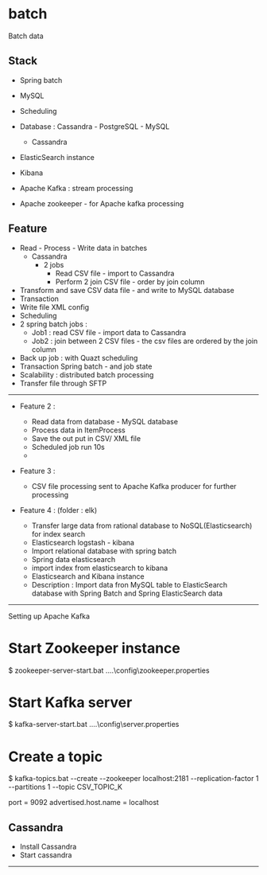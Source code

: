 # batch
Batch data 


## Stack 
+ Spring batch 
+ MySQL 
+ Scheduling 
+ Database : Cassandra - PostgreSQL - MySQL
    + Cassandra  

+ ElasticSearch instance 
+ Kibana 
+ Apache Kafka : stream processing 
+ Apache zookeeper - for Apache kafka processing 



## Feature 
+ Read - Process - Write data in batches 
    + Cassandra 
        + 2 jobs 
            + Read CSV file - import to Cassandra 
            + Perform 2 join CSV file - order by join column 
+ Transform and save CSV data file - and write to MySQL database 
+ Transaction 
+ Write file XML config 
+ Scheduling 
+ 2 spring batch jobs : 
    + Job1 : read CSV file - import data to Cassandra 
    + Job2 : join between 2 CSV files - the csv files are ordered by the join column
+ Back up job : with Quazt scheduling 
+ Transaction Spring batch - and job state
+ Scalability : distributed batch processing  
+ Transfer file through SFTP



---
+ Feature 2 : 
    + Read data from database - MySQL database 
    + Process data in ItemProcess 
    + Save the out put  in CSV/ XML file 
    + Scheduled job run 10s 
    + 
    
+ Feature 3 : 
    + CSV file processing sent to Apache Kafka producer for further processing  
    
+ Feature 4 : (folder : elk)
    + Transfer large data from rational database to NoSQL(Elasticsearch) for index search 
    + Elasticsearch logstash - kibana 
    + Import relational database with spring batch 
    + Spring data elasticsearch 
    + import index from elasticsearch to kibana 
    + Elasticsearch and Kibana instance 
    + Description : Import data fron MySQL table to ElasticSearch database with Spring Batch and Spring ElasticSearch data 
    
    
    
    

--------- 



Setting up Apache Kafka
  # Start Zookeeper instance 
  $ zookeeper-server-start.bat ..\..\config\zookeeper.properties
  
  # Start Kafka server
  $ kafka-server-start.bat ..\..\config\server.properties
  
  # Create a topic
  $ kafka-topics.bat --create --zookeeper localhost:2181 --replication-factor 1 --partitions 1 --topic CSV_TOPIC_K
  

port = 9092
advertised.host.name = localhost 


## Cassandra 

+ Install Cassandra 
+ Start cassandra  


----- 


